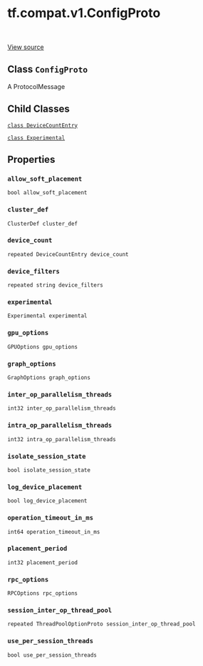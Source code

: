 <div itemscope itemtype="http://developers.google.com/ReferenceObject">
<meta itemprop="name" content="tf.compat.v1.ConfigProto" />
<meta itemprop="path" content="Stable" />
<meta itemprop="property" content="DeviceCountEntry"/>
<meta itemprop="property" content="Experimental"/>
<meta itemprop="property" content="allow_soft_placement"/>
<meta itemprop="property" content="cluster_def"/>
<meta itemprop="property" content="device_count"/>
<meta itemprop="property" content="device_filters"/>
<meta itemprop="property" content="experimental"/>
<meta itemprop="property" content="gpu_options"/>
<meta itemprop="property" content="graph_options"/>
<meta itemprop="property" content="inter_op_parallelism_threads"/>
<meta itemprop="property" content="intra_op_parallelism_threads"/>
<meta itemprop="property" content="isolate_session_state"/>
<meta itemprop="property" content="log_device_placement"/>
<meta itemprop="property" content="operation_timeout_in_ms"/>
<meta itemprop="property" content="placement_period"/>
<meta itemprop="property" content="rpc_options"/>
<meta itemprop="property" content="session_inter_op_thread_pool"/>
<meta itemprop="property" content="use_per_session_threads"/>
</div>

# tf.compat.v1.ConfigProto

<!-- Insert buttons -->

<table class="tfo-notebook-buttons tfo-api" align="left">
</table>

<a target="_blank" href="/code/stable/tensorflow/core/protobuf/config.proto">View source</a>



## Class `ConfigProto`

<!-- Start diff -->
A ProtocolMessage



<!-- Placeholder for "Used in" -->


## Child Classes
[`class DeviceCountEntry`](../../../tf/compat/v1/ConfigProto/DeviceCountEntry.md)

[`class Experimental`](../../../tf/compat/v1/ConfigProto/Experimental.md)

## Properties

<h3 id="allow_soft_placement"><code>allow_soft_placement</code></h3>

`bool allow_soft_placement`


<h3 id="cluster_def"><code>cluster_def</code></h3>

`ClusterDef cluster_def`


<h3 id="device_count"><code>device_count</code></h3>

`repeated DeviceCountEntry device_count`


<h3 id="device_filters"><code>device_filters</code></h3>

`repeated string device_filters`


<h3 id="experimental"><code>experimental</code></h3>

`Experimental experimental`


<h3 id="gpu_options"><code>gpu_options</code></h3>

`GPUOptions gpu_options`


<h3 id="graph_options"><code>graph_options</code></h3>

`GraphOptions graph_options`


<h3 id="inter_op_parallelism_threads"><code>inter_op_parallelism_threads</code></h3>

`int32 inter_op_parallelism_threads`


<h3 id="intra_op_parallelism_threads"><code>intra_op_parallelism_threads</code></h3>

`int32 intra_op_parallelism_threads`


<h3 id="isolate_session_state"><code>isolate_session_state</code></h3>

`bool isolate_session_state`


<h3 id="log_device_placement"><code>log_device_placement</code></h3>

`bool log_device_placement`


<h3 id="operation_timeout_in_ms"><code>operation_timeout_in_ms</code></h3>

`int64 operation_timeout_in_ms`


<h3 id="placement_period"><code>placement_period</code></h3>

`int32 placement_period`


<h3 id="rpc_options"><code>rpc_options</code></h3>

`RPCOptions rpc_options`


<h3 id="session_inter_op_thread_pool"><code>session_inter_op_thread_pool</code></h3>

`repeated ThreadPoolOptionProto session_inter_op_thread_pool`


<h3 id="use_per_session_threads"><code>use_per_session_threads</code></h3>

`bool use_per_session_threads`




